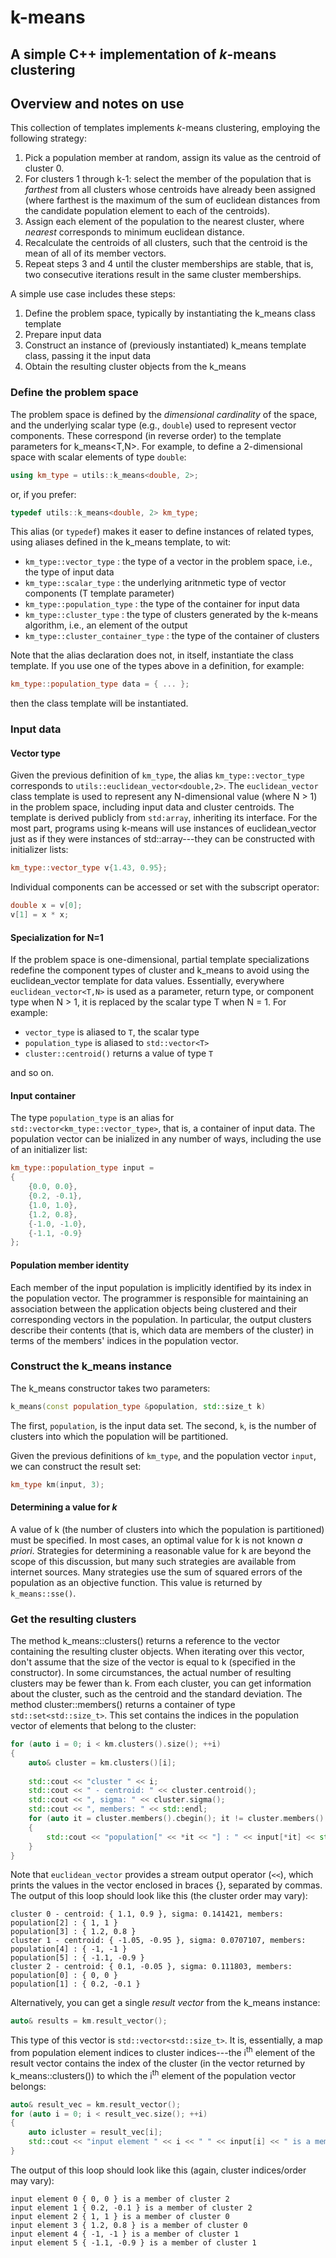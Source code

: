 # k-means

## A simple C++ implementation of _k_-means clustering

## Overview and notes on use

This collection of templates implements _k_-means clustering, employing the following strategy:

1. Pick a population member at random, assign its value as the centroid of cluster 0.
2. For clusters 1 through k-1: select the member of the population that is *farthest* from all
clusters whose centroids have already been assigned (where farthest is the maximum of the sum of
euclidean distances from the candidate population element to each of the centroids).
3. Assign each element of the population to the nearest cluster, where *nearest* corresponds to minimum
euclidean distance.
4. Recalculate the centroids of all clusters, such that the centroid is the mean of all of its member vectors.
5. Repeat steps 3 and 4 until the cluster memberships are stable, that is, two consecutive iterations result
in the same cluster memberships.

A simple use case includes these steps:

1. Define the problem space, typically by instantiating the k_means class template
2. Prepare input data
3. Construct an instance of (previously instantiated) k_means template class, passing it the input data
4. Obtain the resulting cluster objects from the k_means

### Define the problem space

The problem space is defined by the *dimensional cardinality* of the space, and the underlying scalar type (e.g., `double`)
used to represent vector components. These correspond (in reverse order) to the template parameters for k_means<T,N>. 
For example, to define a 2-dimensional space with scalar elements of type `double`:

```` cpp
using km_type = utils::k_means<double, 2>;
````
or, if you prefer:

```` cpp
typedef utils::k_means<double, 2> km_type;
````

This alias (or `typedef`) makes it easer to define instances of related types, using aliases
defined in the k_means template, to wit:

+ `km_type::vector_type` : the type of a vector in the problem space, i.e., the type of input data
+ `km_type::scalar_type` : the underlying aritnmetic type of vector components (T template parameter)
+ `km_type::population_type` : the type of the container for input data
+ `km_type::cluster_type` : the type of clusters generated by the k-means algorithm, i.e., an element of the output
+ `km_type::cluster_container_type` : the type of the container of clusters

Note that the alias declaration does not, in itself, instantiate the class template. If you use one
of the types above in a definition, for example:

```` cpp
km_type::population_type data = { ... };
````
then the class template will be instantiated.

### Input data

#### Vector type

Given the previous definition of `km_type`, the alias `km_type::vector_type`
corresponds to `utils::euclidean_vector<double,2>`. The `euclidean_vector` class template is used to represent
any N-dimensional value (where N > 1) in the problem space, including input data and cluster centroids.
The template is derived publicly from `std:array`, inheriting its interface. For the most part, programs 
using k-means will use instances of euclidean_vector just as if they were instances of std::array---they 
can be constructed with initializer lists:

```` cpp
km_type::vector_type v{1.43, 0.95};
````
Individual components can be accessed or set with the subscript operator:

```` cpp
double x = v[0];
v[1] = x * x;
````

#### Specialization for N=1

If the problem space is one-dimensional, partial template specializations redefine the component types of 
cluster and k_means to avoid using the euclidean_vector template for data values. Essentially, 
everywhere `euclidean_vector<T,N>` is used as a parameter, return type, or component type when N > 1,
it is replaced by the scalar type T when N = 1. For example:

+ `vector_type` is aliased to `T`, the scalar type
+ `population_type` is aliased to `std::vector<T>`
+ `cluster::centroid()` returns a value of type `T`

and so on.

#### Input container

The type `population_type`
is an alias for `std::vector<km_type::vector_type>`, that is, a container of input data. The population
vector can be inialized in any number of ways, including the use of an initializer list:

```` cpp
km_type::population_type input =
{
	{0.0, 0.0},
	{0.2, -0.1},
	{1.0, 1.0},
	{1.2, 0.8},
	{-1.0, -1.0},
	{-1.1, -0.9}
};
````

#### Population member identity

Each member of the input population is implicitly identified by its index in the population vector. The programmer
is responsible for maintaining an association between the application objects being clustered and their corresponding
vectors in the population. In particular, the output clusters describe their contents (that is, which 
data are members of the cluster) in terms of the members' indices in the population vector.

### Construct the k_means instance

The k_means constructor takes two parameters:

```` cpp
k_means(const population_type &population, std::size_t k)

```` 
The first, `population`, is the input data set. The second, `k`, is the number
of clusters into which the population will be partitioned.

Given the previous definitions of `km_type`, and the population vector `input`, we can construct
the result set:

```` cpp
km_type km(input, 3);
````

#### Determining a value for *k*

A value of k (the number of clusters into which the population is partitioned) must be specified.
In most cases, an optimal value for k is not known *a priori*. Strategies for determining a
reasonable value for k  are beyond the scope of this discussion, but many such strategies are
available from internet sources. Many strategies use the sum of squared errors of the population
as an objective function. This value is returned by `k_means::sse()`.


### Get the resulting clusters

The method k_means::clusters() returns a reference to the vector containing the resulting cluster objects.
When iterating over this vector, don't assume that the size of the vector is equal to k (specified in the constructor).
In some circumstances, the actual number of resulting clusters may be fewer than k. From each cluster, you can get
information about the cluster, such as the centroid and the standard deviation. 
The method cluster::members() returns a container of type `std::set<std::size_t>`.
This set contains the indices in the population vector of elements that belong to the cluster:

```` cpp
for (auto i = 0; i < km.clusters().size(); ++i)
{
	auto& cluster = km.clusters()[i];
	
	std::cout << "cluster " << i;
	std::cout << " - centroid: " << cluster.centroid();
	std::cout << ", sigma: " << cluster.sigma();
	std::cout << ", members: " << std::endl;
	for (auto it = cluster.members().cbegin(); it != cluster.members().cend(); ++it)
	{
		std::cout << "population[" << *it << "] : " << input[*it] << std::endl;
	}
}
````
Note that `euclidean_vector` provides a stream output operator (`<<`),
which prints the values in the vector enclosed in braces {}, separated by commas. The output 
of this loop should look like this (the cluster order may vary):

```` 
cluster 0 - centroid: { 1.1, 0.9 }, sigma: 0.141421, members:
population[2] : { 1, 1 }
population[3] : { 1.2, 0.8 }
cluster 1 - centroid: { -1.05, -0.95 }, sigma: 0.0707107, members: 
population[4] : { -1, -1 }
population[5] : { -1.1, -0.9 }
cluster 2 - centroid: { 0.1, -0.05 }, sigma: 0.111803, members: 
population[0] : { 0, 0 }
population[1] : { 0.2, -0.1 }
````

Alternatively, you can get a single *result vector* from the k_means instance:

```` cpp
auto& results = km.result_vector();
````
This type of this vector is `std::vector<std::size_t>`. It is, essentially, a map from population element indices
to cluster indices---the i<sup>th</sup> element of the result vector contains the index of the cluster (in the vector
returned by k_means::clusters()) to which the i<sup>th</sup> element of the population vector belongs:

```` cpp
auto& result_vec = km.result_vector();
for (auto i = 0; i < result_vec.size(); ++i)
{
	auto icluster = result_vec[i];
	std::cout << "input element " << i << " " << input[i] << " is a member of cluster " << icluster << std::endl;
}
````

The output of this loop should look like this (again, cluster indices/order may vary):

```` 
input element 0 { 0, 0 } is a member of cluster 2
input element 1 { 0.2, -0.1 } is a member of cluster 2
input element 2 { 1, 1 } is a member of cluster 0
input element 3 { 1.2, 0.8 } is a member of cluster 0
input element 4 { -1, -1 } is a member of cluster 1
input element 5 { -1.1, -0.9 } is a member of cluster 1
````

